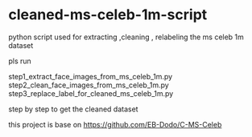 # cleaned-ms-celeb-1m-script


python script used for extracting ,cleaning , relabeling the ms celeb 1m dataset

pls 
run 

step1_extract_face_images_from_ms_celeb_1m.py 
step2_clean_face_images_from_ms_celeb_1m.py
step3_replace_label_for_cleaned_ms_celeb_1m.py

step by step to get the cleaned dataset

this project is base on https://github.com/EB-Dodo/C-MS-Celeb 



